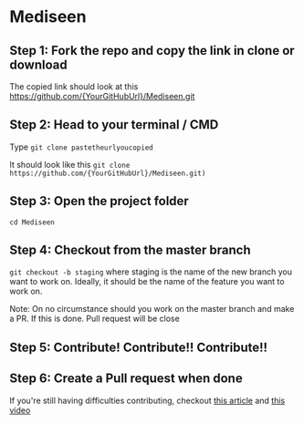 # Mediseen


## Step 1: Fork the repo and copy the link in clone or download

The copied link should look at this https://github.com/{YourGitHubUrl}/Mediseen.git

## Step 2: Head to your terminal / CMD

Type `git clone pastetheurlyoucopied` 
  
It should look like this  `git clone https://github.com/{YourGitHubUrl}/Mediseen.git)`

## Step 3: Open the project folder

`cd Mediseen`

## Step 4: Checkout from the master branch

`git checkout -b staging` where staging is the name of the new branch you want to work on. Ideally, it should be the name of the feature you want to work on. 

Note: On no circumstance should you work on the master branch and make a PR. If this is done. Pull request will be close

## Step 5: Contribute! Contribute!! Contribute!!

## Step 6: Create a Pull request when done

If you're still having difficulties contributing, checkout  <a href='https://github.com/freeCodeCamp/how-to-contribute-to-open-source'>this article</a> and  <a href='https://www.youtube.com/watch?v=SWYqp7iY_Tc'>this video</a>
